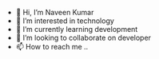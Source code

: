 - 👋 Hi, I’m Naveen Kumar
- 👀 I’m interested in technology
- 🌱 I’m currently learning development
- 💞️ I’m looking to collaborate on developer
- 📫 How to reach me ..

<!---
Naku1996/Naku1996 is a ✨ special ✨ repository because its `README.md` (this file) appears on your GitHub profile.
You can click the Preview link to take a look at your changes.
--->
